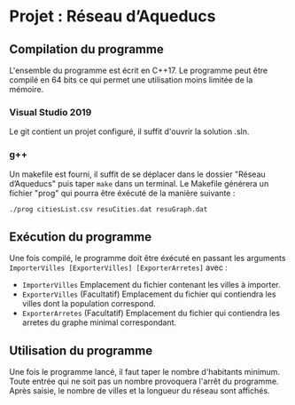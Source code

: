 # Projet : Réseau d’Aqueducs
## Compilation du programme
L'ensemble du programme est écrit en C++17. Le programme peut être compilé en 64 bits ce qui permet une utilisation moins limitée de la mémoire.
### Visual Studio 2019
Le git contient un projet configuré, il suffit d'ouvrir la solution .sln.
### g++
Un makefile est fourni, il suffit de se déplacer dans le dossier "Réseau d’Aqueducs" puis taper `make` dans un terminal. Le Makefile générera un fichier "prog" qui pourra être éxécuté de la manière suivante :
```bash
./prog citiesList.csv resuCities.dat resuGraph.dat
```
## Exécution du programme
Une fois compilé, le programme doit être éxécuté en passant les arguments `ImporterVilles [ExporterVilles] [ExporterArretes]` avec :
- `ImporterVilles` Emplacement du fichier contenant les villes à importer.
- `ExporterVilles` (Facultatif) Emplacement du fichier qui contiendra les villes dont la population correspond.
- `ExporterArretes` (Facultatif) Emplacement du fichier qui contiendra les arretes du graphe minimal correspondant.
## Utilisation du programme
Une fois le programme lancé, il faut taper le nombre d'habitants minimum. Toute entrée qui ne soit pas un nombre provoquera l'arrêt du programme. Après saisie, le nombre de villes et la longueur du réseau sont affichés.
